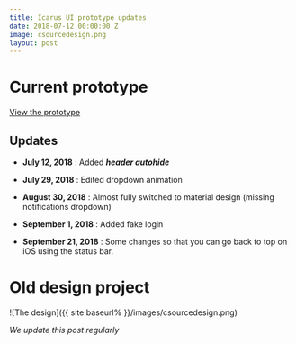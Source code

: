 ```yaml
---
title: Icarus UI prototype updates
date: 2018-07-12 00:00:00 Z
image: csourcedesign.png
layout: post
---
```


# Current prototype

[View the prototype](https://thimbleprojects.org/locness/511071/)

## Updates

* **July 12, 2018** : Added ***header autohide***

* **July 29, 2018** : Edited dropdown animation

* **August 30, 2018** : Almost fully switched to material design (missing notifications dropdown)

* **September 1, 2018** : Added fake login

* **September 21, 2018** : Some changes so that you can go back to top on iOS using the status bar.

# Old design project

![The design]({{ site.baseurl% }}/images/csourcedesign.png)

*We update this post regularly*